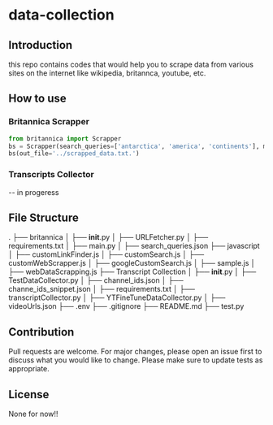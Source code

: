 # data-collection

## Introduction
this repo contains codes that would help you to scrape data from various sites on the internet like wikipedia, britannca, youtube, etc.

## How to use
### Britannica Scrapper
```python
from britannica import Scrapper
bs = Scrapper(search_queries=['antarctica', 'america', 'continents'], max_limit=10)
bs(out_file='../scrapped_data.txt.')
```

### Transcripts Collector
-- in progeress

## File Structure
.
├── britannica
│   ├── __init__.py
│   ├── URLFetcher.py
│   ├── requirements.txt
│   ├── main.py
│   ├── search_queries.json
├── javascript
│   ├── customLinkFinder.js
│   ├── customSearch.js
│   ├── customWebScrapper.js
│   ├── googleCustomSearch.js
│   ├── sample.js
│   ├── webDataScrapping.js
├── Transcript Collection
│   ├── __init__.py
│   ├── TestDataCollector.py
│   ├── channel_ids.json
│   ├── channe_ids_snippet.json
│   ├── requirements.txt
│   ├── transcriptCollector.py
│   ├── YTFineTuneDataCollector.py
│   ├── videoUrls.json
├── .env
├── .gitignore
├── README.md
├── test.py

## Contribution
Pull requests are welcome. For major changes, please open an issue first to discuss what you would like to change. Please make sure to update tests as appropriate.

## License
None for now!!
